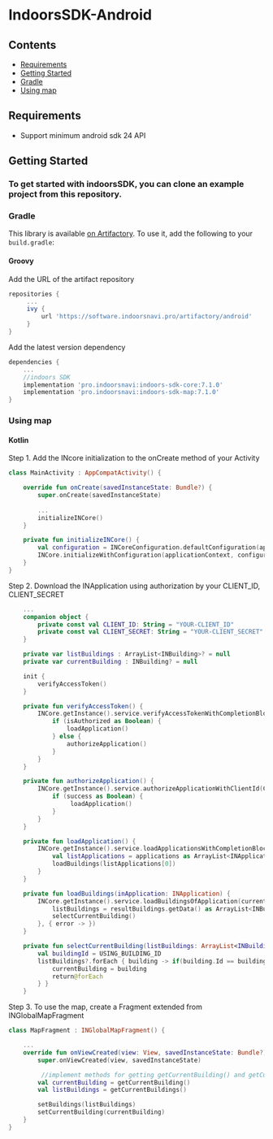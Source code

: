 # IndoorsSDK-Android
## Contents

- [Requirements](#requirements)
- [Getting Started](#getting-started)  
- [Gradle](#gradle)
- [Using map](#using-map)  

## Requirements
- Support minimum android sdk 24 API

## Getting Started
### To get started with indoorsSDK, you can clone an example project from this repository.

### Gradle
This library is available [on Artifactory](https://software.indoorsnavi.pro/artifactory/android). To use it, add the following to your `build.gradle`:

#### Groovy
Add the URL of the artifact repository
```groovy
repositories {
     ...
     ivy { 
         url 'https://software.indoorsnavi.pro/artifactory/android' 
     }
}
```
Add the latest version dependency
```groovy
dependencies {
    ...
    //indoors SDK
    implementation 'pro.indoorsnavi:indoors-sdk-core:7.1.0'
    implementation 'pro.indoorsnavi:indoors-sdk-map:7.1.0'
}
```
### Using map
#### Kotlin
Step 1. Add the INcore initialization to the onCreate method of your Activity
```kotlin
class MainActivity : AppCompatActivity() {

    override fun onCreate(savedInstanceState: Bundle?) {
        super.onCreate(savedInstanceState)
        
        ...
        initializeINCore()
    }

    private fun initializeINCore() {
        val configuration = INCoreConfiguration.defaultConfiguration(applicationContext)
        INCore.initializeWithConfiguration(applicationContext, configuration)
    }
}
```

Step 2. Download the INApplication using authorization by your CLIENT_ID, CLIENT_SECRET
```kotlin
    ...
    companion object {
        private const val CLIENT_ID: String = "YOUR-CLIENT_ID"
        private const val CLIENT_SECRET: String = "YOUR-CLIENT_SECRET"
    }

    private var listBuildings : ArrayList<INBuilding>? = null
    private var currentBuilding : INBuilding? = null

    init {
        verifyAccessToken()
    }

    private fun verifyAccessToken() {
        INCore.getInstance().service.verifyAccessTokenWithCompletionBlock { isAuthorized ->
            if (isAuthorized as Boolean) {
                loadApplication()
            } else {
                authorizeApplication()
            }
        }
    }

    private fun authorizeApplication() {
        INCore.getInstance().service.authorizeApplicationWithClientId(CLIENT_ID, CLIENT_SECRET) { success: Any ->
            if (success as Boolean) {
                 loadApplication()
            }
        }
    }

    private fun loadApplication() {
        INCore.getInstance().service.loadApplicationsWithCompletionBlock { applications: Any? ->
            val listApplications = applications as ArrayList<INApplication>
            loadBuildings(listApplications[0])
        }
    }

    private fun loadBuildings(inApplication: INApplication) {
        INCore.getInstance().service.loadBuildingsOfApplication(currentApplication,{ resultBuildings: INResponseData ->
            listBuildings = resultBuildings.getData() as ArrayList<INBuilding>
            selectCurrentBuilding()
        }, { error -> })
    }

    private fun selectCurrentBuilding(listBuildings: ArrayList<INBuilding>) {
        val buildingId = USING_BUILDING_ID
        listBuildings?.forEach { building -> if(building.Id == buildingId) {
            currentBuilding = building
            return@forEach
        } }
    }
```

Step 3. To use the map, create a Fragment extended from INGlobalMapFragment
```kotlin
class MapFragment : INGlobalMapFragment() {

    ...
    override fun onViewCreated(view: View, savedInstanceState: Bundle?) {
        super.onViewCreated(view, savedInstanceState)

         //implement methods for getting getCurrentBuilding() and getCurrentBuildings() 
        val currentBuilding = getCurrentBuilding()
        val listBuildings = getCurrentBuildings()

        setBuildings(listBuildings)
        setCurrentBuilding(currentBuilding)
    }
}
```
